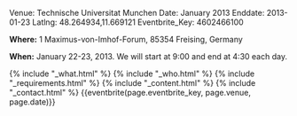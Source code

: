 Venue: Technische Universitat Munchen
Date: January 2013
Enddate: 2013-01-23
Latlng: 48.264934,11.669121
Eventbrite_Key: 4602466100

<p><strong>Where:</strong> 1 Maximus-von-Imhof-Forum, 85354 Freising, Germany</p>
<p><strong>When:</strong> January 22-23, 2013. We will start at 9:00 and end at 4:30 each day.</p>
{% include "_what.html" %}
{% include "_who.html" %}
{% include "_requirements.html" %}
{% include "_content.html" %}
{% include "_contact.html" %}
{{eventbrite(page.eventbrite_key, page.venue, page.date)}}
